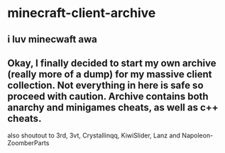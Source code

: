 # minecraft-client-archive
i luv minecwaft awa
-------------------
Okay, I finally decided to start my own archive (really more of a dump) for my massive client collection. Not everything in here is safe so proceed with caution. Archive contains both anarchy and minigames cheats, as well as c++ cheats.
-------------------
also shoutout to 3rd, 3vt, Crystallinqq, KiwiSlider, Lanz and Napoleon-ZoomberParts 
